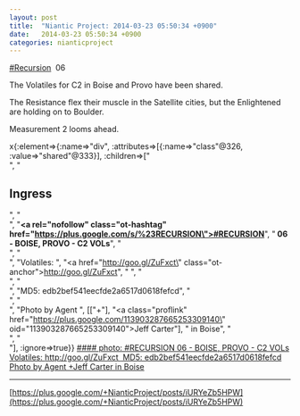 ```yaml
---
layout: post
title:  "Niantic Project: 2014-03-23 05:50:34 +0900"
date:   2014-03-23 05:50:34 +0900
categories: nianticproject
---
```

[#Recursion](https://plus.google.com/s/%23Recursion "")  06

The Volatiles for C2 in Boise and Provo have been shared.

The Resistance flex their muscle in the Satellite cities, but the Enlightened are holding on to Boulder.

Measurement 2 looms ahead.

x{:element=>{:name=>"div", :attributes=>[{:name=>"class"@326, :value=>"shared"@333}], :children=>["<br />", "<h2>Ingress</h2>", "<br />", "<b><a rel=\"nofollow\" class=\"ot-hashtag\" href=\"https://plus.google.com/s/%23RECURSION\">#RECURSION</a></b>", "<b> 06 - BOISE, PROVO - C2 VOLs</b>", "<br />", "<br />", "Volatiles: ", "<a href=\"http://goo.gl/ZuFxct\" class=\"ot-anchor\">http://goo.gl/ZuFxct</a>", " ", "<br />", "<br />", "MD5: edb2bef541eecfde2a6517d0618fefcd", "<br />", "<br />", "Photo by Agent ", [["+"], "<a class=\"proflink\" href=\"https://plus.google.com/113903287665253309140\" oid=\"113903287665253309140\">Jeff Carter</a>"], " in Boise", "<br />", "<br />"], :ignore=>true}}
[#### photo: #RECURSION 06 - BOISE, PROVO - C2 VOLs
Volatiles: http://goo.gl/ZuFxct 
MD5: edb2bef541eecfde2a6517d0618fefcd
Photo by Agent +Jeff Carter in Boise](https://lh4.googleusercontent.com/-xVEH6oRdxTQ/Uy31xM2a3wI/AAAAAAAAoP8/3gN6fBJDaqI/w2048-h1536/boise_ENLbike.jpg "")
- - -
[https://plus.google.com/+NianticProject/posts/iURYeZb5HPW](https://plus.google.com/+NianticProject/posts/iURYeZb5HPW)
